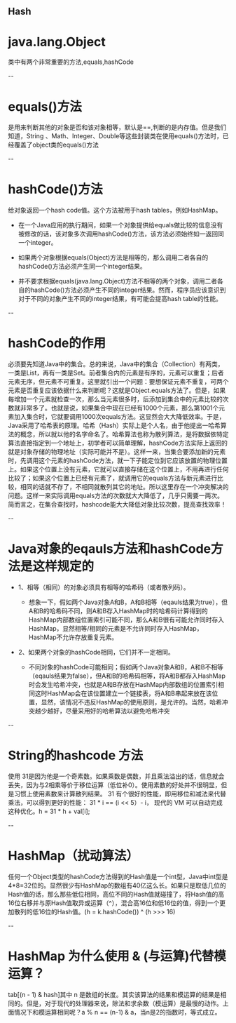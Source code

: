 Hash
--

# java.lang.Object
类中有两个非常重要的方法,equals,hashCode


--

# equals()方法
是用来判断其他的对象是否和该对象相等，默认是==,判断的是内存值。但是我们知道，String 、Math、Integer、Double等这些封装类在使用equals()方法时，已经覆盖了object类的equals()方法


--

# hashCode()方法
给对象返回一个hash code值。这个方法被用于hash tables，例如HashMap。


- 在一个Java应用的执行期间，如果一个对象提供给equals做比较的信息没有被修改的话，该对象多次调用hashCode()方法，该方法必须始终如一返回同一个integer。


- 如果两个对象根据equals(Object)方法是相等的，那么调用二者各自的hashCode()方法必须产生同一个integer结果。


- 并不要求根据equals(java.lang.Object)方法不相等的两个对象，调用二者各自的hashCode()方法必须产生不同的integer结果。然而，程序员应该意识到对于不同的对象产生不同的integer结果，有可能会提高hash table的性能。



--

# hashCode的作用
必须要先知道Java中的集合。总的来说，Java中的集合（Collection）有两类，一类是List，再有一类是Set。前者集合内的元素是有序的，元素可以重复；后者元素无序，但元素不可重复。这里就引出一个问题：要想保证元素不重复，可两个元素是否重复应该依据什么来判断呢？这就是Object.equals方法了。但是，如果每增加一个元素就检查一次，那么当元素很多时，后添加到集合中的元素比较的次数就非常多了。也就是说，如果集合中现在已经有1000个元素，那么第1001个元素加入集合时，它就要调用1000次equals方法。这显然会大大降低效率。于是，Java采用了哈希表的原理。哈希（Hash）实际上是个人名，由于他提出一哈希算法的概念，所以就以他的名字命名了。哈希算法也称为散列算法，是将数据依特定算法直接指定到一个地址上，初学者可以简单理解，hashCode方法实际上返回的就是对象存储的物理地址（实际可能并不是）。这样一来，当集合要添加新的元素时，先调用这个元素的hashCode方法，就一下子能定位到它应该放置的物理位置上。如果这个位置上没有元素，它就可以直接存储在这个位置上，不用再进行任何比较了；如果这个位置上已经有元素了，就调用它的equals方法与新元素进行比较，相同的话就不存了，不相同就散列其它的地址。所以这里存在一个冲突解决的问题。这样一来实际调用equals方法的次数就大大降低了，几乎只需要一两次。简而言之，在集合查找时，hashcode能大大降低对象比较次数，提高查找效率！



--

# Java对象的eqauls方法和hashCode方法是这样规定的


- 1、相等（相同）的对象必须具有相等的哈希码（或者散列码）。


    - 想象一下，假如两个Java对象A和B，A和B相等（eqauls结果为true），但A和B的哈希码不同，则A和B存入HashMap时的哈希码计算得到的HashMap内部数组位置索引可能不同，那么A和B很有可能允许同时存入HashMap，显然相等/相同的元素是不允许同时存入HashMap，HashMap不允许存放重复元素。


- 2、如果两个对象的hashCode相同，它们并不一定相同。


    - 不同对象的hashCode可能相同；假如两个Java对象A和B，A和B不相等（eqauls结果为false），但A和B的哈希码相等，将A和B都存入HashMap时会发生哈希冲突，也就是A和B存放在HashMap内部数组的位置索引相同这时HashMap会在该位置建立一个链接表，将A和B串起来放在该位置，显然，该情况不违反HashMap的使用原则，是允许的。当然，哈希冲突越少越好，尽量采用好的哈希算法以避免哈希冲突



--

# String的hashcode 方法
使用 31是因为他是一个奇素数。如果乘数是偶数，并且乘法溢出的话，信息就会丢失，因为与2相乘等价于移位运算（低位补0）。使用素数的好处并不很明显，但是习惯上使用素数来计算散列结果。 31 有个很好的性能，即用移位和减法来代替乘法，可以得到更好的性能： 31 * i == (i << 5）- i， 现代的 VM 可以自动完成这种优化。h = 31 * h + val[i];



--

# HashMap（扰动算法）
任何一个Object类型的hashCode方法得到的Hash值是一个int型，Java中int型是4*8=32位的。显然很少有HashMap的数组有40亿这么长。如果只是取低几位的Hash值的话，那么那些低位相同，高位不同的Hash值就碰撞了，将Hash值的高16位右移并与原Hash值取异或运算（^），混合高16位和低16位的值，得到一个更加散列的低16位的Hash值。(h = k.hashCode()) ^ (h >>> 16)



--

# HashMap 为什么使用 & (与运算)代替模运算？
tab[(n - 1) & hash]其中 n 是数组的长度。其实该算法的结果和模运算的结果是相同的。但是，对于现代的处理器来说，除法和求余数（模运算）是最慢的动作。上面情况下和模运算相同呢？a % n == (n-1) & a，当n是2的指数时，等式成立。

